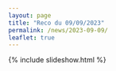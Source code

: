 ```yaml
---
layout: page
title: "Reco du 09/09/2023"
permalink: /news/2023-09-09/
leaflet: true
---
```

{% include slideshow.html %}